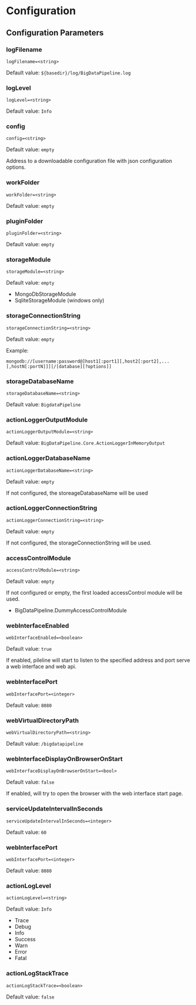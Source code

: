 # Configuration

## Configuration Parameters


### logFilename
`logFilename=<string>`

Default value: `${basedir}/log/BigDataPipeline.log`


### logLevel
`logLevel=<string>`

Default value: `Info`

### config
`config=<string>`

Default value: `empty`

Address to a downloadable configuration file with json configuration options.

### workFolder
`workFolder=<string>`

Default value: `empty`

### pluginFolder
`pluginFolder=<string>`

Default value: `empty`

### storageModule
`storageModule=<string>`

Default value: `empty`

* MongoDbStorageModule
* SqliteStorageModule (windows only)

### storageConnectionString
`storageConnectionString=<string>`

Default value: `empty`

Example: 
```
mongodb://[username:password@]host1[:port1][,host2[:port2],...[,hostN[:portN]]][/[database][?options]]
```

### storageDatabaseName
`storageDatabaseName=<string>`

Default value: `BigdataPipeline`

### actionLoggerOutputModule
`actionLoggerOutputModule=<string>`

Default value: `BigDataPipeline.Core.ActionLoggerInMemoryOutput`

### actionLoggerDatabaseName
`actionLoggerDatabaseName=<string>`

Default value: `empty`

If not configured, the storeageDatabaseName will be used

### actionLoggerConnectionString
`actionLoggerConnectionString=<string>`

Default value: `empty`

If not configured, the storageConnectionString will be used.

### accessControlModule
`accessControlModule=<string>`

Default value: `empty`

If not configured or empty, the first loaded accessControl module will be used.

* BigDataPipeline.DummyAccessControlModule

### webInterfaceEnabled
`webInterfaceEnabled=<boolean>`

Default value: `true`

If enabled, pileline will start to listen to the specified address and port serve a web interface and web api.

### webInterfacePort
`webInterfacePort=<integer>`

Default value: `8080`

### webVirtualDirectoryPath
`webVirtualDirectoryPath=<string>`

Default value: `/bigdatapipeline`

### webInterfaceDisplayOnBrowserOnStart
`webInterfaceDisplayOnBrowserOnStart=<bool>`

Default value: `false`

If enabled, will try to open the browser with the web interface start page.


### serviceUpdateIntervalInSeconds
`serviceUpdateIntervalInSeconds=<integer>`

Default value: `60`


### webInterfacePort
`webInterfacePort=<integer>`

Default value: `8080`

### actionLogLevel
`actionLogLevel=<string>`

Default value: `Info`

* Trace
* Debug
* Info
* Success
* Warn
* Error
* Fatal

### actionLogStackTrace
`actionLogStackTrace=<boolean>`

Default value: `false`